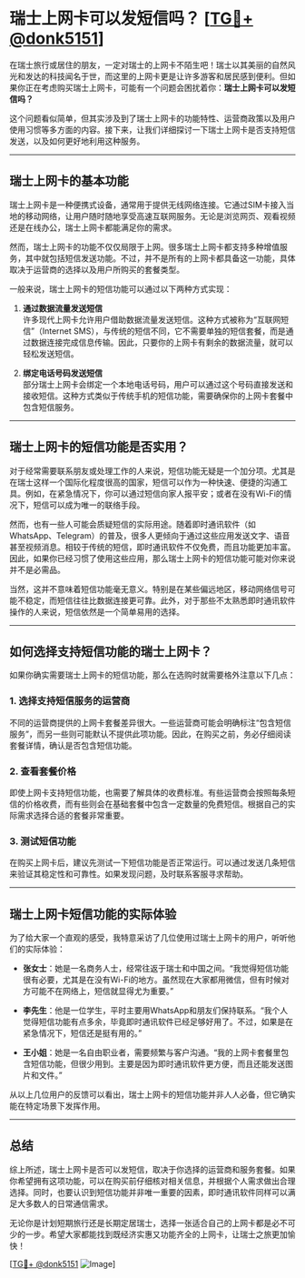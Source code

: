 # 瑞士上网卡可以发短信吗？ [[TG💪+ @donk5151](https://t.me/s/donk5151)]

在瑞士旅行或居住的朋友，一定对瑞士的上网卡不陌生吧！瑞士以其美丽的自然风光和发达的科技闻名于世，而这里的上网卡更是让许多游客和居民感到便利。但如果你正在考虑购买瑞士上网卡，可能有一个问题会困扰着你：**瑞士上网卡可以发短信吗？**

这个问题看似简单，但其实涉及到了瑞士上网卡的功能特性、运营商政策以及用户使用习惯等多方面的内容。接下来，让我们详细探讨一下瑞士上网卡是否支持短信发送，以及如何更好地利用这种服务。

---

## 瑞士上网卡的基本功能

瑞士上网卡是一种便携式设备，通常用于提供无线网络连接。它通过SIM卡接入当地的移动网络，让用户随时随地享受高速互联网服务。无论是浏览网页、观看视频还是在线办公，瑞士上网卡都能满足你的需求。

然而，瑞士上网卡的功能不仅仅局限于上网。很多瑞士上网卡都支持多种增值服务，其中就包括短信发送功能。不过，并不是所有的上网卡都具备这一功能，具体取决于运营商的选择以及用户所购买的套餐类型。

一般来说，瑞士上网卡的短信功能可以通过以下两种方式实现：

1. **通过数据流量发送短信**  
   许多现代上网卡允许用户借助数据流量发送短信。这种方式被称为“互联网短信”（Internet SMS），与传统的短信不同，它不需要单独的短信套餐，而是通过数据连接完成信息传输。因此，只要你的上网卡有剩余的数据流量，就可以轻松发送短信。

2. **绑定电话号码发送短信**  
   部分瑞士上网卡会绑定一个本地电话号码，用户可以通过这个号码直接发送和接收短信。这种方式类似于传统手机的短信功能，需要确保你的上网卡套餐中包含短信服务。

---

## 瑞士上网卡的短信功能是否实用？

对于经常需要联系朋友或处理工作的人来说，短信功能无疑是一个加分项。尤其是在瑞士这样一个国际化程度很高的国家，短信可以作为一种快速、便捷的沟通工具。例如，在紧急情况下，你可以通过短信向家人报平安；或者在没有Wi-Fi的情况下，短信可以成为唯一的联络手段。

然而，也有一些人可能会质疑短信的实际用途。随着即时通讯软件（如WhatsApp、Telegram）的普及，很多人更倾向于通过这些应用发送文字、语音甚至视频消息。相较于传统的短信，即时通讯软件不仅免费，而且功能更加丰富。因此，如果你已经习惯了使用这些应用，那么瑞士上网卡的短信功能可能对你来说并不是必需品。

当然，这并不意味着短信功能毫无意义。特别是在某些偏远地区，移动网络信号可能不稳定，而短信往往比数据连接更可靠。此外，对于那些不太熟悉即时通讯软件操作的人来说，短信依然是一个简单易用的选择。

---

## 如何选择支持短信功能的瑞士上网卡？

如果你确实需要瑞士上网卡的短信功能，那么在选购时就需要格外注意以下几点：

### 1. 选择支持短信服务的运营商
不同的运营商提供的上网卡套餐差异很大。一些运营商可能会明确标注“包含短信服务”，而另一些则可能默认不提供此项功能。因此，在购买之前，务必仔细阅读套餐详情，确认是否包含短信功能。

### 2. 查看套餐价格
即使上网卡支持短信功能，也需要了解具体的收费标准。有些运营商会按照每条短信的价格收费，而有些则会在基础套餐中包含一定数量的免费短信。根据自己的实际需求选择合适的套餐非常重要。

### 3. 测试短信功能
在购买上网卡后，建议先测试一下短信功能是否正常运行。可以通过发送几条短信来验证其稳定性和可靠性。如果发现问题，及时联系客服寻求帮助。

---

## 瑞士上网卡短信功能的实际体验

为了给大家一个直观的感受，我特意采访了几位使用过瑞士上网卡的用户，听听他们的实际体验：

- **张女士**：她是一名商务人士，经常往返于瑞士和中国之间。“我觉得短信功能很有必要，尤其是在没有Wi-Fi的地方。虽然现在大家都用微信，但有时候对方可能不在网络上，短信就显得尤为重要。”

- **李先生**：他是一位学生，平时主要用WhatsApp和朋友们保持联系。“我个人觉得短信功能有点多余，毕竟即时通讯软件已经足够好用了。不过，如果是在紧急情况下，短信还是挺有用的。”

- **王小姐**：她是一名自由职业者，需要频繁与客户沟通。“我的上网卡套餐里包含短信功能，但很少用到。主要是因为即时通讯软件更方便，而且还能发送图片和文件。”

从以上几位用户的反馈可以看出，瑞士上网卡的短信功能并非人人必备，但它确实能在特定场景下发挥作用。

---

## 总结

综上所述，瑞士上网卡是否可以发短信，取决于你选择的运营商和服务套餐。如果你希望拥有这项功能，可以在购买前仔细核对相关信息，并根据个人需求做出合理选择。同时，也要认识到短信功能并非唯一重要的因素，即时通讯软件同样可以满足大多数人的日常通信需求。

无论你是计划短期旅行还是长期定居瑞士，选择一张适合自己的上网卡都是必不可少的一步。希望大家都能找到既经济实惠又功能齐全的上网卡，让瑞士之旅更加愉快！

[[TG💪+ @donk5151](https://t.me/s/donk5151) ![Image](https://i.postimg.cc/rwNCRYN7/Snipaste-2025-04-30-17-27-05.png)]